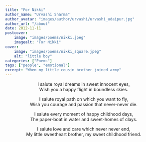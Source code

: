 ```yaml
---
title: "For Nikki"
author_name: "Urvashi Sharma"
author_avatar: "images/author/urvashi/urvashi_udaipur.jpg"
author_url: "/about"
date: 2012-11-11
postcover:
    image: "images/poems/nikki.jpeg"
    imagealt: "For Nikki"
cover:
    image: "images/poems/nikki_square.jpeg"
    alt: "little boy"
categories: ["Poems"]
tags: ["people", "emotional"]
excerpt: "When my little cousin brother joined army"
---
```

<center>

I salute royal dreams in sweet innocent eyes,<br>
Wish you a happy flight in boundless skies.

I salute royal path on which you want to fly,<br>
Wish you courage and passion that never-never die.

I salute every moment of happy childhood days,<br>
The paper-boat in water and sweet-homes of clays.

I salute love and care which never never end,<br>
My little sweetheart brother, my sweet childhood friend.

</center>
